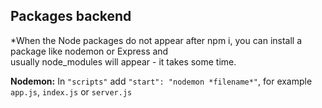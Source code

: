 ## Packages backend

*When the Node packages do not appear after npm i, you can install a package like nodemon or Express and  
usually node_modules will appear - it takes some time.

**Nodemon:**
 In `"scripts"` add `"start": "nodemon *filename*"`, for example `app.js`, `index.js` or `server.js`
